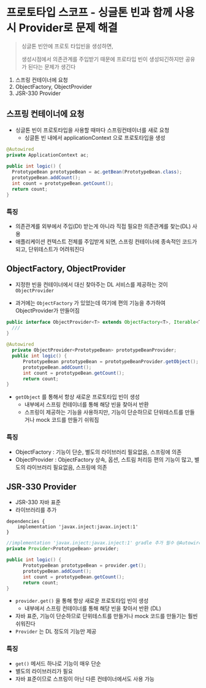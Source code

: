 # 프로토타입 스코프 - 싱글톤 빈과 함께 사용시 Provider로 문제 해결

> 싱글톤 빈안에 프로토 타입빈을 생성하면, 
>
> 생성시점에서 의존관계를 주입받기 때문에 프로타입 빈이 생성되긴하지만 공유가 된다는 문제가 생긴다

1. 스프링 컨테이너에 요청
2. ObjectFactory, ObjectProvider
3. JSR-330 Provider



## 스프링 컨테이너에 요청

- 싱글톤 빈이 프로토타입을 사용할 때마다 스프링컨테이너를 새로 요청
  - 싱글톤 빈 내에서 applicationContext 으로 프로토타입을 생성

~~~java
@Autowired
private ApplicationContext ac;
  
public int logic() {
  PrototypeBean prototypeBean = ac.getBean(PrototypeBean.class);
  prototypeBean.addCount();
  int count = prototypeBean.getCount();
  return count;
}	
~~~



### 특징

- 의존관계를 외부에서 주입(DI) 받는게 아니라 직접 필요한 의존관계를 찾는(DL) 사용
- 애플리케이션 컨텍스트 전체를 주입받게 되면, 스프링 컨테이너에 종속적인 코드가되고, 단위테스트가 어려워진다



## ObjectFactory, ObjectProvider

- 지정한 빈을 컨테이너에서 대신 찾아주는 DL 서비스를 제공하는 것이 `ObjectProvider` 

- 과거에는 `ObjectFactory` 가 있었는데 여기에 편의 기능을 추가하여 ObjectProvider가 만들어짐

~~~java
public interface ObjectProvider<T> extends ObjectFactory<T>, Iterable<T> {
  ///
}
~~~

~~~java
@Autowired
  private ObjectProvider<PrototypeBean> prototypeBeanProvider;
  public int logic() {
      PrototypeBean prototypeBean = prototypeBeanProvider.getObject();
      prototypeBean.addCount();
      int count = prototypeBean.getCount();
      return count;
}
~~~

- `getObject` 를 통해서 항상 새로운 프로토타입 빈이 생성
  - 내부에서 스프링 컨테이너를 통해 해당 빈을 찾아서 반환
  - 스프링이 제공하는 기능을 사용하지만, 기능이 단순하므로 단위테스트를 만들거나 mock 코드를 만들기 쉬워짐



### 특징

- ObjectFactory : 기능이 단순, 별도의 라이브러리 필요없음, 스프링에 의존
- ObjectProvider : ObjectFactory 상속, 옵션, 스트림 처리등 편의 기능이 많고, 별도의 라이브러리 필요없음, 스프링에 의존



## JSR-330 Provider

- JSR-330 자바 표준
- 라이브러리를 추가

~~~
dependencies {
	implementation 'javax.inject:javax.inject:1'
}
~~~



~~~java
//implementation 'javax.inject:javax.inject:1' gradle 추가 필수 @Autowired
private Provider<PrototypeBean> provider;

public int logic() {
      PrototypeBean prototypeBean = provider.get();
      prototypeBean.addCount();
      int count = prototypeBean.getCount();
      return count;
}
~~~

- `provider.get()` 을 통해 항상 새로운 프로토타입 빈이 생성
  - 내부에서 스프링 컨테이너를 통해 해당 빈을 찾아서 반환 (DL)
- 자바 표준, 기능이 단순하므로 단위테스트를 만들거나 mock 코드를 만들기는 훨씬 쉬워진다
- `Provider` 는 DL 정도의 기능만 제공

### 특징

- `get()` 메서드 하나로 기능이 매우 단순
- 별도의 라이브러리가 필요
- 자바 표준이므로 스프링이 아닌 다른 컨테이너에서도 사용 가능

